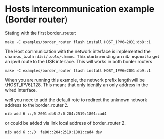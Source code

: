 Hosts Intercommunication example (Border router)
=============

Stating with the first border_router:
```
make -C examples/border_router flash install HOST_IPV6=2001:db8::1
```
The Host communication with the network interface is implemented the chamoc_tool
in `dist/tools/chamoc`. This starts sending an nib request to get an ipv6 route to
the USB interface. This will works in both border routers

```
make -C examples/border_router flash install HOST_IPV6=2001:db9::1
```

When you are running this example, the network prefix length will be {HOST_IPV6}/128.
This means that only identify an only address in the wired interface.

well you need to add the default rote to redirect the unknown network address to the border_router 2.
```
nib add 6 ::/0 2001:db8:2:0:204:2519:1801:cad4
```
or could be added via link local address of border_router 2.
 ```
nib add 6 ::/0  fe80::204:2519:1801:cad4 dev
```